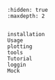```{toctree}
:hidden: true
:maxdepth: 2


installation
Usage
plotting
tools
Tutorial
loggin
Mock
```
